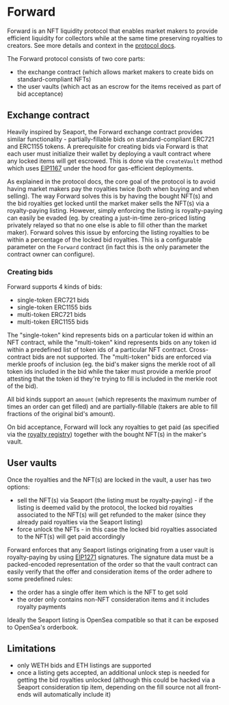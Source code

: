 # Forward

Forward is an NFT liquidity protocol that enables market makers to provide efficient liquidity for collectors while at the same time preserving royalties to creators. See more details and context in the [protocol docs](https://forward-protocol.readme.io/docs/getting-started).

The Forward protocol consists of two core parts:

- the exchange contract (which allows market makers to create bids on standard-compliant NFTs)
- the user vaults (which act as an escrow for the items received as part of bid acceptance)

## Exchange contract

Heavily inspired by Seaport, the Forward exchange contract provides similar functionality - partially-fillable bids on standard-compliant ERC721 and ERC1155 tokens. A prerequisite for creating bids via Forward is that each user must initialize their wallet by deploying a vault contract where any locked items will get escrowed. This is done via the `createVault` method which uses [EIP1167](https://eips.ethereum.org/EIPS/eip-1167) under the hood for gas-efficient deployments.

As explained in the protocol docs, the core goal of the protocol is to avoid having market makers pay the royalties twice (both when buying and when selling). The way Forward solves this is by having the bought NFT(s) and the bid royalties get locked until the market maker sells the NFT(s) via a royalty-paying listing. However, simply enforcing the listing is royalty-paying can easily be evaded (eg. by creating a just-in-time zero-priced listing privately relayed so that no one else is able to fill other than the market maker). Forward solves this issue by enforcing the listing royalties to be within a percentage of the locked bid royalties. This is a configurable parameter on the `Forward` contract (in fact this is the only parameter the contract owner can configure).

### Creating bids

Forward supports 4 kinds of bids:

- single-token ERC721 bids
- single-token ERC1155 bids
- multi-token ERC721 bids
- multi-token ERC1155 bids

The "single-token" kind represents bids on a particular token id within an NFT contract, while the "multi-token" kind represents bids on any token id within a predefined list of token ids of a particular NFT contract. Cross-contract bids are not supported. The "multi-token" bids are enforced via merkle proofs of inclusion (eg. the bid's maker signs the merkle root of all token ids included in the bid while the taker must provide a merkle proof attesting that the token id they're trying to fill is included in the merkle root of the bid).

All bid kinds support an `amount` (which represents the maximum number of times an order can get filled) and are partially-fillable (takers are able to fill fractions of the original bid's amount).

On bid acceptance, Forward will lock any royalties to get paid (as specified via the [royalty registry](https://royaltyregistry.xyz/)) together with the bought NFT(s) in the maker's vault.

## User vaults

Once the royalties and the NFT(s) are locked in the vault, a user has two options:

- sell the NFT(s) via Seaport (the listing must be royalty-paying) - if the listing is deemed valid by the protocol, the locked bid royalties associated to the NFT(s) will get refunded to the maker (since they already paid royalties via the Seaport listing)
- force unlock the NFTs - in this case the locked bid royalties associated to the NFT(s) will get paid accordingly

Forward enforces that any Seaport listings originating from a user vault is royalty-paying by using [EIP1271](https://eips.ethereum.org/EIPS/eip-1271) signatures. The signature data must be a packed-encoded representation of the order so that the vault contract can easily verify that the offer and consideration items of the order adhere to some predefined rules:

- the order has a single offer item which is the NFT to get sold
- the order only contains non-NFT consideration items and it includes royalty payments

Ideally the Seaport listing is OpenSea compatible so that it can be exposed to OpenSea's orderbook.

## Limitations

- only WETH bids and ETH listings are supported
- once a listing gets accepted, an additional unlock step is needed for getting the bid royalties unlocked (although this could be hacked via a Seaport consideration tip item, depending on the fill source not all front-ends will automatically include it)
